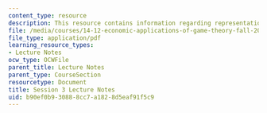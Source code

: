 ```yaml
---
content_type: resource
description: This resource contains information regarding representation of games.
file: /media/courses/14-12-economic-applications-of-game-theory-fall-2012/b90ef0b930888cc7a1828d5eaf91f5c9_MIT14_12F12_chapter3.pdf
file_type: application/pdf
learning_resource_types:
- Lecture Notes
ocw_type: OCWFile
parent_title: Lecture Notes
parent_type: CourseSection
resourcetype: Document
title: Session 3 Lecture Notes
uid: b90ef0b9-3088-8cc7-a182-8d5eaf91f5c9
---
```

